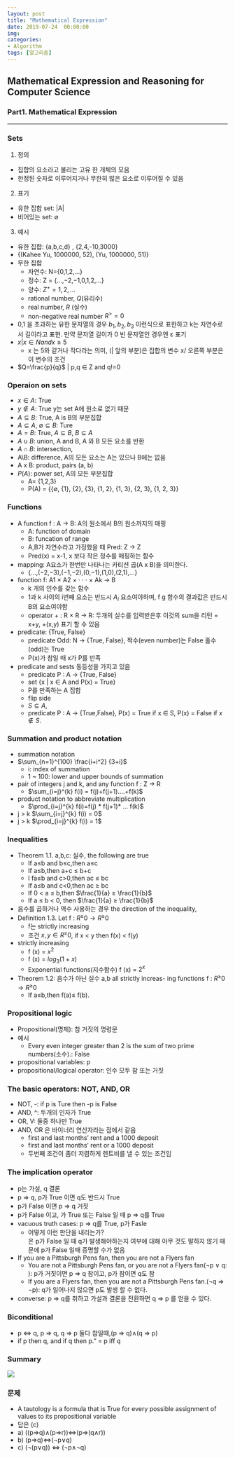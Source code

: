```yaml
---
layout: post
title: "Mathematical Expression"
date: 2019-07-24  00:00:00
img:
categories:
- Algorithm
tags: [알고리즘]
---
```


## Mathematical Expression and Reasoning for Computer Science 

### Part1. Mathematical Expression

---
### Sets
1. 정의
- 집합의 요소라고 불리는 고유 한 개체의 모음
- 한정된 숫자로 이루어지거나 무한히 많은 요소로 이루어질 수 있음 

2. 표기
- 유한 집합 set: |A|
- 비어있는 set: ∅

3. 예시 
- 유한 집합: {a,b,c,d} , {2,4,-10,3000}
- {(Kahee Yu, 1000000, 52), (Yu, 1000000, 51)}
- 무한 집합
    - 자연수: N={0,1,2,...}
    - 정수: Z = {...,−2,−1,0,1,2,...}
    - 양수: $Z^+ = {1, 2, . . .}$
    - rational number, $Q$(유리수)   
    - real number, $R$ (실수)
    - non-negative real number $R^>=0$
- 0,1 을 초과하는 유한 문자열의 경우 $b_1, b_2, b_3$ 이런식으로 표한하고 k는 자연수로서 길이라고 표현. 만약 문자열 길이가 0 빈 문자열인 경우엔 ε 표기
- ${x | x ∈ N and x ≥ 5}$
    - x 는 5와 같거나 작다라는 의미, (| 앞의 부분)은 집합의 변수 x/ 오른쪽 부분은이 변수의 조건
-  $Q=\frac{p}{q}$ | p,q ∈ Z  and q!=0

### Operaion on sets
- $x \in A$: True
- $y \notin A$:  True y는 set A에 원소로 없기 때문
- $A \subseteq B$: True, A is B의 부분집합
- $A \subseteq A$, $∅ \subseteq B$: Ture
- $A=B$: True, $A \subseteq B$, $B \subseteq A$
- $A \cup B$: union, A and B, A 와 B 모든 요소를 반환
- $A \cap B$: intersection,
- A\B: difference, A의 모든 요소는 A는 있으나 B에는 없음
- A x B: product, pairs (a, b)
- $P(A)$: power set, A의 모든 부분집합
    - A= {1,2,3}
    - P(A) = {{∅, {1}, {2}, {3}, {1, 2}, {1, 3}, {2, 3}, {1, 2, 3}}

### Functions
- A function f : A → B: A의 원소에서 B의 원소까지의 매핑
    - A: function of domain
    - B: funcation of range 
    - A,B가 자연수라고 가정했을 때 Pred: Z → Z
    - Pred(x) = x-1, x 보다 작은 정수를 매핑하는 함수 
- mapping: A요소가 한번만 나타나는 카티션 곱(A x B)을 의미한다. 
    - {...,(−2,−3),(−1,−2),(0,−1),(1,0),(2,1),...}
- function f: A1 × A2 × · · · × Ak → B 
    - k 개의 인수를 갖는 함수
    - 1과 k 사이의 i번째 요소는 반드시 $A_{i}$ 요소여야하며, f g 함수의 결과값은 반드시 B의 요소여야함
    - operator + : R × R → R: 두개의 실수를 입력받은후 이것의 sum을 리턴
    = x+y, +(x,y) 표기 할 수 있음 
- predicate: {True, False}
    - predicate Odd: N → {True, False}, 짝수(even number)는 False 홀수(odd)는 True 
    -  P(x)가 참일 때 x가 P를 만족
- predicate and sests 동등성을 가지고 있음 
    -  predicate P : A → {True, False}
    - set {x | x ∈ A and P(x) = True}
    - P를 만족하는 A 집합
    - flip side
    - $S \subseteq A$,  
    - predicate P : A → {True,False}, 
    P(x) = True if x ∈ S, 
    P(x) = False if $x \notin S$.

### Summation and product notation 
- summation notation
- $\sum_{n=1}^{100} \frac{i+i^2} {3+i}$
    - i: index of summation 
    - 1 ~ 100: lower and upper bounds of summation
- pair of integers j and k, and any function f : Z → R
    - $\sum_{i=j}^{k} f(i) = f(j)+f(j+1)....+f(k)$
- product notation to abbreviate multiplication
    - $\prod_{i=j}^{k} f(i)=f(j) * f(j+1)* ... f(k)$
- j > k $\sum_{i=j}^{k} f(i) = 0$
- j > k  $\prod_{i=j}^{k} f(i) = 1$

### Inequalities
- Theorem 1.1. a,b,c: 실수, the following are true
    - If a≤b and b≤c,then a≤c 
    - If a≤b,then a+c ≤ b+c
    - I fa≤b and c>0,then ac ≤ bc
    - If a≤b and c<0,then ac ≥ bc
    - If 0 < a ≤ b,then $\frac{1}{a} ≥ \frac{1}{b}$
    - If a ≤ b < 0, then $\frac{1}{a}  ≥ \frac{1}{b}$
- 음수를 곱하거나 역수 사용하는 경우 the direction of the inequality, 
- Definition 1.3. Let f : $R^≥0 → R^≥0$ 
    - f는  strictly increasing 
    - 조건 $x,y \in {R^≥0}$, if x < y then f(x) < f(y)
- strictly increasing
    - f (x) = $x^2$ 
    - f (x) = $log_3(1+x)$
    - Exponential functions(지수함수) f (x) = $2^x$
- Theorem 1.2: 음수가 아닌 실수 a,b  all strictly increas- ing functions f : $R^≥0 → R^≥0$ 
    - If a≤b,then f(a)≤ f(b).

### Propositional logic
- Propositional(명제): 참 거짓의 명령문 
- 예시
    - Every even integer greater than 2 is the sum of two prime numbers(소수).: False
- propositional variables: p
- propositional/logical operator: 인수 모두 참 또는 거짓

### The basic operators: NOT, AND, OR
- NOT, -: if p is Ture then -p is False
- AND, ^: 두개의 인자가 True
- OR, V: 둘중 하나만 True
- AND, OR 은 바이너리 연산자라는 점에서 같음
    - first and last months’ rent and a 1000 deposit
    - first and last months’ rent or a 1000 deposit
    - 두번째 조건이 좀더 저렴하게 렌트비를 낼 수 있는 조건임

### The implication operator
- p는 가설, q 결론 
- p ⇒ q, p가 True 이면 q도 반드시 True 
- p가 False 이면 p ⇒ q 거짓
- p가 False 이고,  가 True 또는 False 일 때 p ⇒ q를 True
- vacuous truth cases: p ⇒ q를 True, p가 Fasle
    - 어떻게 이런 판단을 내리는가?
    <br> 은 p가 False 일 때 q가 발생해야하는지 여부에 대해 아무 것도 말하지 않기 때문에 p가 False 일때 증명할 수가 없음
- If you are a Pittsburgh Pens fan, then you are not a Flyers fan
    - You are not a Pittsburgh Pens fan, or you are not a Flyers fan(¬p ∨ q: ): p가 거짓이면 p ⇒ q 참이고, p가 참이면 q도 참
    - If you are a Flyers fan, then you are not a Pittsburgh Pens fan.(¬q ⇒ ¬p): q가 일어나지 않으면 p도 발생 할 수 없다.
- converse: p ⇒ q를 취하고 가설과 결론을 전환하면 q ⇒ p 를 얻을 수 있다. 

### Biconditional
- p ⇔ q, p ⇒ q, q ⇒ p 둘다 참일때,(p ⇒ q)∧(q ⇒ p)
- if p then q, and if q then p.” = p iff q

### Summary
<img src="{{ site.url }}/assets/post_img/190725_1.png">

### 문제
- A tautology is a formula that is True for every possible assignment of values to its propositional variable 
- 답은 (c)
- a) ((p⇒q)∧(p⇒r))⇔(p⇒(q∧r))
- b) (p⇒q)⇔(¬p∨q)
- c) (¬(p∨q)) ⇔ (¬p∧¬q)